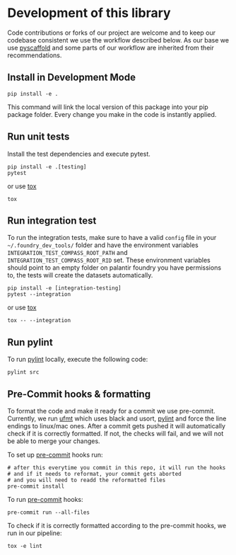 # Development of this library

Code contributions or forks of our project are welcome
and to keep our codebase consistent we use the workflow described below.
As our base we use [pyscaffold] and some parts of our workflow
are inherited from their recommendations.

## Install in Development Mode

```shell
pip install -e .
```

This command will link the local version of this package into your pip package folder.
Every change you make in the code is instantly applied.

## Run unit tests

Install the test dependencies and execute pytest.

```shell
pip install -e .[testing] 
pytest
```

or use [tox]

```shell
tox
```

## Run integration test

To run the integration tests, make sure to have a valid `config` file in your `~/.foundry_dev_tools/` folder
and have the environment variables `INTEGRATION_TEST_COMPASS_ROOT_PATH` and `INTEGRATION_TEST_COMPASS_ROOT_RID` set.
These environment variables should point to an empty folder on palantir foundry you have permissions to,
the tests will create the datasets automatically.

```shell
pip install -e [integration-testing]
pytest --integration
```

or use [tox]
```shell
tox -- --integration
```

## Run pylint

To run [pylint] locally, execute the following code:

```shell
pylint src
```

## Pre-Commit hooks & formatting

To format the code and make it ready for a commit we use pre-commit.
Currently, we run [ufmt] which uses black and usort, [pylint] and force the line endings to linux/mac ones.
After a commit gets pushed it will automatically check if it is correctly formatted.
If not, the checks will fail, and we will not be able to merge your changes.

To set up [pre-commit] hooks run:

```shell
# after this everytime you commit in this repo, it will run the hooks
# and if it needs to reformat, your commit gets aborted
# and you will need to readd the reformatted files
pre-commit install
```

To run [pre-commit] hooks:

```shell
pre-commit run --all-files
```

To check if it is correctly formatted according
to the pre-commit hooks, we run in our pipeline:
```shell
tox -e lint
```

[pyscaffold]: https://pyscaffold.org/en/stable/
[tox]: https://tox.wiki/en/latest/
[pre-commit]: https://pre-commit.com/
[ufmt]: https://github.com/omnilib/ufmt
[pylint]: https://github.com/PyCQA/pylint